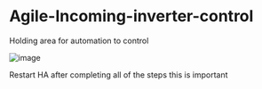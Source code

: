 # Agile-Incoming-inverter-control
Holding area for automation to control  

![image](https://user-images.githubusercontent.com/115955610/218258970-8d6591ea-2248-4427-b208-22e612661b67.png)

Restart HA after completing all of the steps this is important
